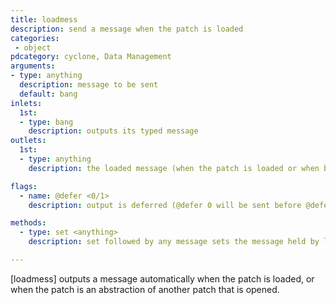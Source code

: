```yaml
---
title: loadmess
description: send a message when the patch is loaded
categories:
 - object
pdcategory: cyclone, Data Management
arguments:
- type: anything
  description: message to be sent
  default: bang
inlets:
  1st:
  - type: bang
    description: outputs its typed message
outlets:
  1st:
  - type: anything
    description: the loaded message (when the patch is loaded or when banged/clicked)

flags:
  - name: @defer <0/1>
    description: output is deferred (@defer 0 will be sent before @defer 1), default: 0

methods:
  - type: set <anything>
    description: set followed by any message sets the message held by loadmess without any output

---
```


[loadmess] outputs a message automatically when the patch is loaded, or when the patch is an abstraction of another patch that is opened.
